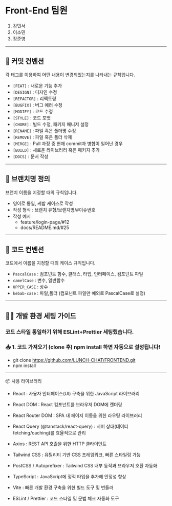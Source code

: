 # Front-End 팀원

1. 강민서  
2. 이소민  
3. 장준영  

---

## 📌 커밋 컨벤션

각 태그를 이용하여 어떤 내용이 변경되었는지를 나타내는 규칙입니다.

- `[FEAT]` : 새로운 기능 추가  
- `[DESIGN]` : 디자인 수정  
- `[REFACTOR]` : 리팩토링 
- `[BUGFIX]` : 버그 에러 수정
- `[MODIFY]` : 코드 수정 
- `[STYLE]` : 코드 포맷 
- `[CHORE]` : 빌드 수정, 패키지 매니저 설정  
- `[RENAME]` : 파일 혹은 폴더명 수정
- `[REMOVE]` : 파일 혹은 폴더 삭제
- `[MERGE]` : Pull 과정 중 현재 commit과 병합이 일어난 경우
- `[BUILD]` : 새로운 라이브러리 혹은 패키지 추가
- `[DOCS]` : 문서 작성 

---

## 🧾 브랜치명 정의

브랜치 이름을 지정할 때의 규칙입니다.

- 영어로 통일, 케밥 케이스로 작성
- 작성 형식 : 브랜치 유형/브랜치명/#이슈번호
- 작성 예시
  - feature/login-page/#12
  - docs/README.md/#25

---

## 📐 코드 컨벤션

코드에서 이름을 지정할 때의 케이스 규칙입니다.

- `PascalCase` : 컴포넌트 함수, 클래스, 타입, 인터페이스, 컴포넌트 파일  
- `camelCase` : 변수, 일반함수 
- `UPPER_CASE` : 상수
- `kebab-case` : 파일,폴더 (컴포넌트 파일만 예외로  PascalCase로 설정)

---

## 🧑‍💻 개발 환경 세팅 가이드
### 코드 스타일 통일하기 위해 ESLint+Prettier 세팅했습니다.
### 📥 1. 코드 가져오기 (clone 후) npm install 하면 자동으로 설정됩니다!

- git clone https://github.com/LUNCH-CHAT/FRONTEND.git 
- npm install

---
📦 사용 라이브러리
- React : 사용자 인터페이스(UI) 구축을 위한 JavaScript 라이브러리

- React DOM : React 컴포넌트를 브라우저 DOM에 렌더링

- React Router DOM : SPA 내 페이지 이동을 위한 라우팅 라이브러리

- React Query (@tanstack/react-query) : 서버 상태(데이터 fetching/caching)를 효율적으로 관리

- Axios : REST API 호출을 위한 HTTP 클라이언트

- Tailwind CSS : 유틸리티 기반 CSS 프레임워크, 빠른 스타일링 가능

- PostCSS / Autoprefixer : Tailwind CSS 내부 동작과 브라우저 호환 자동화

- TypeScript : JavaScript에 정적 타입을 추가해 안정성 향상

- Vite : 빠른 개발 환경 구축을 위한 빌드 도구 및 번들러

- ESLint / Prettier : 코드 스타일 및 문법 체크 자동화 도구
